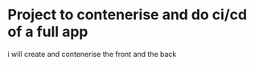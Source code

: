 # Project to contenerise and do ci/cd of a full app

i will create and contenerise the front and the back